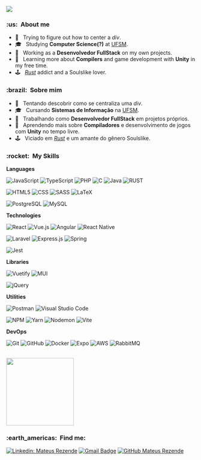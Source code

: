 
![](https://komarev.com/ghpvc/?username=mmrezende&color=006bed)

<h3> :us: &nbsp;About me </h3>

- 🤔 &nbsp; Trying to figure out how to center a *div*.
- 🎓 &nbsp; Studying **Computer Science(?)** at <a href="https://www.ufsm.br/">UFSM</a>.
- 💼 &nbsp; Working as a **Desenvolvedor FullStack** on my own projects</a>.
- 🌱 &nbsp; Learning more about **Compilers** and game development with **Unity** in my free time.
- 🕹️ &nbsp; <a href="https://rust.facepunch.com/">*Rust*</a> addict and a Soulslike lover.

<h3> :brazil: &nbsp;Sobre mim </h3>

- 🤔 &nbsp; Tentando descobrir como se centraliza uma *div*.
- 🎓 &nbsp; Cursando **Sistemas de Informação** na <a href="https://www.ufsm.br/">UFSM</a>.
- 💼 &nbsp; Trabalhando como **Desenvolvedor FullStack** em projetos próprios</a>.
- 🌱 &nbsp; Aprendendo mais sobre **Compiladores** e desenvolvimento de jogos com **Unity** no tempo livre.
- 🕹️ &nbsp; Viciado em <a href="https://rust.facepunch.com/">*Rust*</a> e um amante do gênero Soulslike.

<h3> :rocket: &nbsp;My Skills </h3>

**Languages**

  ![JavaScript](https://img.shields.io/badge/-JavaScript-333333?style=for-the-badge&logo=javascript)
  ![TypeScript](https://img.shields.io/badge/typescript-%23007ACC.svg?style=for-the-badge&logo=typescript&logoColor=white)
  ![PHP](https://img.shields.io/badge/PHP-777BB4?style=for-the-badge&logo=php&logoColor=white)
  ![C](https://img.shields.io/badge/C-00599C?style=for-the-badge&logo=c&logoColor=white)
  ![Java](https://img.shields.io/badge/-Java-333333?style=for-the-badge&logo=Java&logoColor=007396)
  ![RUST](https://img.shields.io/badge/Rust-000000?style=for-the-badge&logo=rust&logoColor=white)

  ![HTML5](https://img.shields.io/badge/-HTML5-333333?style=for-the-badge&logo=HTML5)
  ![CSS](https://img.shields.io/badge/-CSS-333333?style=for-the-badge&logo=CSS3&logoColor=1572B6)
  ![SASS](https://img.shields.io/badge/SASS-hotpink.svg?style=for-the-badge&logo=SASS&logoColor=white)
  ![LaTeX](https://img.shields.io/badge/latex-%23008080.svg?style=for-the-badge&logo=latex&logoColor=white)

  ![PostgreSQL](https://img.shields.io/badge/PostgreSQL-316192?style=for-the-badge&logo=postgresql&logoColor=white)
  ![MySQL](https://img.shields.io/badge/mysql-%2300f.svg?style=for-the-badge&logo=mysql&logoColor=white)

**Technologies**

  ![React](https://img.shields.io/badge/-React-333333?style=for-the-badge&logo=react)
  ![Vue.js](https://img.shields.io/badge/vuejs-%2335495e.svg?style=for-the-badge&logo=vuedotjs&logoColor=%234FC08D)
  ![Angular](https://img.shields.io/badge/angular-%23DD0031.svg?style=for-the-badge&logo=angular&logoColor=white)
  ![React Native](https://img.shields.io/badge/-React%20Native-333333?style=for-the-badge&logo=react)

  ![Laravel](https://img.shields.io/badge/laravel-%23FF2D20.svg?style=for-the-badge&logo=laravel&logoColor=white)
  ![Express.js](https://img.shields.io/badge/express.js-%23404d59.svg?style=for-the-badge&logo=express&logoColor=%2361DAFB)
  ![Spring](https://img.shields.io/badge/spring-%236DB33F.svg?style=for-the-badge&logo=spring&logoColor=white)

  ![Jest](https://img.shields.io/badge/-jest-%23C21325?style=for-the-badge&logo=jest&logoColor=white)

**Libraries**

  ![Vuetify](https://img.shields.io/badge/Vuetify-1867C0?style=for-the-badge&logo=vuetify&logoColor=AEDDFF)
  ![MUI](https://img.shields.io/badge/MUI-%230081CB.svg?style=for-the-badge&logo=mui&logoColor=white)

  ![jQuery](https://img.shields.io/badge/jquery-%230769AD.svg?style=for-the-badge&logo=jquery&logoColor=white)

**Utilities**

  ![Postman](https://img.shields.io/badge/-Postman-333333?style=for-the-badge&logo=postman)
  ![Visual Studio Code](https://img.shields.io/badge/Visual%20Studio%20Code-0078d7.svg?style=for-the-badge&logo=visual-studio-code&logoColor=white)

  ![NPM](https://img.shields.io/badge/NPM-%23CB3837.svg?style=for-the-badge&logo=npm&logoColor=white)
  ![Yarn](https://img.shields.io/badge/yarn-%232C8EBB.svg?style=for-the-badge&logo=yarn&logoColor=white)
  ![Nodemon](https://img.shields.io/badge/NODEMON-%23323330.svg?style=for-the-badge&logo=nodemon&logoColor=%BBDEAD)
  ![Vite](https://img.shields.io/badge/vite-%23646CFF.svg?style=for-the-badge&logo=vite&logoColor=white)

**DevOps**

  ![Git](https://img.shields.io/badge/-Git-333333?style=for-the-badge&logo=git)
  ![GitHub](https://img.shields.io/badge/-GitHub-333333?style=for-the-badge&logo=github)
  ![Docker](https://img.shields.io/badge/-Docker-333333?style=for-the-badge&logo=docker)
  ![Expo](https://img.shields.io/badge/expo-1C1E24?style=for-the-badge&logo=expo&logoColor=#D04A37)
  ![AWS](https://img.shields.io/badge/AWS-%23FF9900.svg?style=for-the-badge&logo=amazon-aws&logoColor=white)
  ![RabbitMQ](https://img.shields.io/badge/Rabbitmq-FF6600?style=for-the-badge&logo=rabbitmq&logoColor=white)

<br/>

<a href="https://github.com/mmrezende">
  <img 
    height="180em"
    src="https://github-readme-stats.vercel.app/api?username=mmrezende&show_icons=true&theme=dracula&count_private=true"
  />
</a>

<br/>

<h3> :earth_americas: &nbsp;Find me: </h3>    

[![Linkedin: Mateus Rezende](https://img.shields.io/badge/-Mateus%20Rezende-blue?style=for-the-badge-square&logo=Linkedin&logoColor=white&link=https://www.linkedin.com/in/mateus-rezende-344435198/)](https://www.linkedin.com/in/mateus-rezende-344435198/)
[![Gmail Badge](https://img.shields.io/badge/-contato@mateusrezende.dev-006bed?style=for-the-badge-square&logo=Gmail&logoColor=white&link=mailto:contato@mateusrezende.dev)](mailto:contato@mateusrezende.dev)
[![GitHub Mateus Rezende](https://img.shields.io/github/followers/mmrezende?label=follow&style=social)](https://github.com/mmrezende)